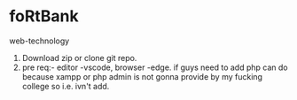 # foRtBank
web-technology
1. Download zip or clone git repo.
2. pre req:- editor -vscode, browser -edge.
if guys need to add php can do because xampp or php admin is not gonna provide by my fucking college so i.e. ivn't add.
